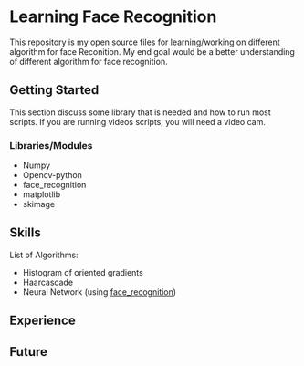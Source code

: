 # Learning Face Recognition

This repository is my open source files for learning/working on different algorithm for face Reconition. My end goal would be a better understanding of different algorithm for face recognition.

## Getting Started

This section discuss some library that is needed and how to run most scripts. If you are running videos scripts, you will need a video cam.

### Libraries/Modules
* Numpy
* Opencv-python
* face_recognition
* matplotlib
* skimage

## Skills
List of Algorithms:
* Histogram of oriented gradients
* Haarcascade
* Neural Network (using [face_recognition](https://github.com/ageitgey/face_recognition))

## Experience



## Future

